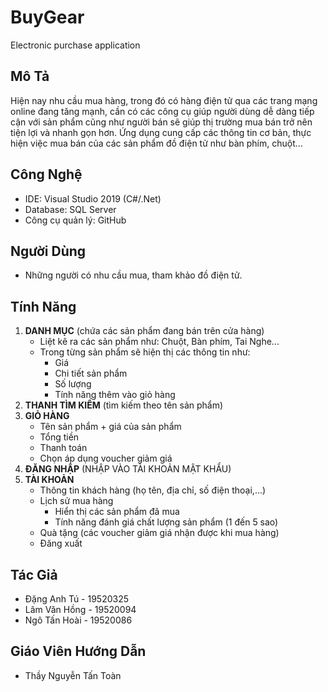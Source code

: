 # BuyGear
Electronic purchase application

## Mô Tả 
Hiện nay nhu cầu mua hàng, trong đó có hàng điện tử qua các trang mạng online đang tăng mạnh, cần có các công cụ giúp người dùng dễ dàng tiếp cận với sản phẩm cũng như người bán sẽ giúp thị trường mua bán trở nên tiện lợi và nhanh gọn hơn. Ứng dụng cung cấp các thông tin cơ bản, thực hiện việc mua bán của các sản phẩm đồ điện tử như bàn phím, chuột...

## Công Nghệ 
* IDE: Visual Studio 2019 (C#/.Net)
* Database: SQL Server
* Công cụ quản lý: GitHub

## Người Dùng
* Những người có nhu cầu mua, tham khảo đồ điện tử.

## Tính Năng
1. __DANH MỤC__ (chứa các sản phẩm đang bán trên cửa hàng)
  	* Liệt kê ra các sản phẩm như: Chuột, Bàn phím, Tai Nghe...
  	* Trong từng sản phẩm sẽ hiện thị các thông tin như:
		* Giá
		* Chi tiết sản phẩm 
		* Số lượng
		* Tính năng thêm vào giỏ hàng
2. __THANH TÌM KIẾM__ (tìm kiếm theo tên sản phẩm)
3. __GIỎ HÀNG__
  	* Tên sản phẩm + giá của sản phẩm
  	* Tổng tiền
 	* Thanh toán
  	* Chọn áp dụng voucher giảm giá
4. __ĐĂNG NHẬP__ (NHẬP VÀO TÀI KHOẢN MẬT KHẨU)
5. __TÀI KHOẢN__
  	* Thông tin khách hàng (họ tên, địa chỉ, số điện thoại,...)
  	* Lịch sử mua hàng 
  		* Hiển thị các sản phẩm đã mua
		* Tính năng đánh giá chất lượng sản phẩm (1 đến 5 sao)
  	* Quà tặng (các voucher giảm giá nhận được khi mua hàng)
 	* Đăng xuất

## Tác Giả
* Đặng Anh Tú - 19520325 
* Lâm Văn Hồng - 19520094
* Ngô Tấn Hoài - 19520086

## Giáo Viên Hướng Dẫn
* Thầy Nguyễn Tấn Toàn


